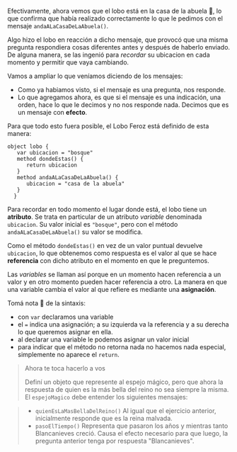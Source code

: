 Efectivamente, ahora vemos que el lobo está en la casa de la abuela :house_with_garden:, lo que confirma que había realizado correctamente lo que le pedimos con el mensaje `andaALaCasaDeLaAbuela()`.

Algo hizo el lobo en reacción a dicho mensaje, que provocó que una misma pregunta respondiera cosas diferentes antes y después de haberlo enviado. De alguna manera, se las ingenió para _recordar_ su ubicacion en cada momento y permitir que vaya cambiando.

Vamos a ampliar lo que veníamos diciendo de los mensajes:
* Como ya habiamos visto, si el mensaje es una pregunta, nos responde.
* Lo que agregamos ahora, es que si el mensaje es una indicación, una orden, hace lo que le decimos y no nos responde nada. Decimos que es un mensaje con **efecto**.

Para que todo esto fuera posible, el Lobo Feroz está definido de esta manera:

```wollok
object lobo {
   var ubicacion = "bosque"
   method dondeEstas() {
      return ubicacion
   }
   method andaALaCasaDeLaAbuela() {
      ubicacion = "casa de la abuela"
   }
  }
```

Para recordar en todo momento el lugar donde está, el lobo tiene un **atributo**. Se trata en particular de un atributo _variable_ denominada `ubicacion`. Su valor inicial es `"bosque"`, pero con el método `andaALaCasaDeLaAbuela()` su valor se modifica. 


Como el método `dondeEstas()` en vez de un valor puntual devuelve `ubicacion`, lo que obtenemos como respuesta es el valor al que se hace **referencia** con dicho atributo en el momento en que le preguntemos.

Las _variables_ se llaman así porque en un momento hacen referencia a un valor y en otro momento pueden hacer referencia a otro. La manera en que una variable cambia el valor al que refiere es mediante una **asignación**.

Tomá nota :memo: de la sintaxis:
- con `var` declaramos una variable
- el `=` indica una asignación; a su izquierda va la referencia y a su derecha lo que queremos asignar en ella.
- al declarar una variable le podemos asignar un valor inicial
- para indicar que el método no retorna nada no hacemos nada especial, simplemente no aparece el `return`.

> Ahora te toca hacerlo a vos
>
> Definí un objeto que represente al espejo mágico, pero que ahora la respuesta de quien es la más bella del reino no sea siempre la misma. 
> El `espejoMagico` debe entender los siguientes mensajes:

> * `quienEsLaMasBellaDelReino()` Al igual que el ejercicio anterior, inicialmente responde que es la reina malvada.
> * `pasoElTiempo()` Representa que pasaron los años y mientras tanto Blancanieves creció. Causa el efecto necesario para que luego, la pregunta anterior tenga por respuesta "Blancanieves".

  
  
